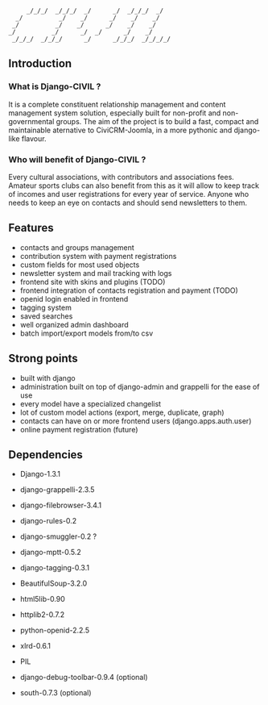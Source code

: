 ```                                                          
     _/_/_/  _/_/_/  _/      _/  _/_/_/  _/  
  _/          _/    _/      _/    _/    _/   
 _/          _/    _/      _/    _/    _/    
_/          _/      _/  _/      _/    _/     
 _/_/_/  _/_/_/      _/      _/_/_/  _/_/_/_/
```

## Introduction

### What is Django-CIVIL ?

It is a complete constituent relationship management and content management
system solution, especially built for non-profit and non-governmental groups.
The aim of the project is to build a fast, compact and maintainable aternative
to CiviCRM-Joomla, in a more pythonic and django-like flavour.

### Who will benefit of Django-CIVIL ?

Every cultural associations, with contributors and associations fees.
Amateur sports clubs can also benefit from this as it will allow to keep track
of incomes and user registrations for every year of service.
Anyone who needs to keep an eye on contacts and should send newsletters to them.


## Features

* contacts and groups management
* contribution system with payment registrations
* custom fields for most used objects
* newsletter system and mail tracking with logs
* frontend site with skins and plugins (TODO)
* frontend integration of contacts registration and payment (TODO)
* openid login enabled in frontend
* tagging system
* saved searches
* well organized admin dashboard
* batch import/export models from/to csv


## Strong points

* built with django
* administration built on top of django-admin and grappelli for the ease of use
* every model have a specialized changelist
* lot of custom model actions (export, merge, duplicate, graph)
* contacts can have on or more frontend users (django.apps.auth.user)
* online payment registration (future)


## Dependencies

* Django-1.3.1
* django-grappelli-2.3.5
* django-filebrowser-3.4.1
* django-rules-0.2
* django-smuggler-0.2 ?
* django-mptt-0.5.2
* django-tagging-0.3.1
* BeautifulSoup-3.2.0
* html5lib-0.90
* httplib2-0.7.2
* python-openid-2.2.5
* xlrd-0.6.1
* PIL

* django-debug-toolbar-0.9.4 (optional)
* south-0.7.3 (optional)

